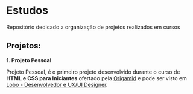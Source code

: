 # Estudos

Repositório dedicado a organização de projetos realizados em cursos

## Projetos:
**1. Projeto Pessoal**

Projeto Pessoal, é o primeiro projeto desenvolvido durante o curso de **HTML e CSS para Iniciantes** ofertado pela [Origamid](https://www.origamid.com/) e pode ser visto em [Lobo - Desenvolvedor e UX/UI Designer](https://www.origamid.com/projetos/portfolio/).